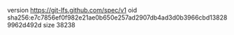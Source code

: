 version https://git-lfs.github.com/spec/v1
oid sha256:e7c7856ef0f982e21ae0b650e257ad2907db4ad3d0b3966cbd138289962d492d
size 38238
